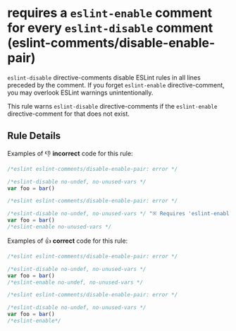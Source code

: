 # requires a `eslint-enable` comment for every `eslint-disable` comment (eslint-comments/disable-enable-pair)

`eslint-disable` directive-comments disable ESLint rules in all lines preceded by the comment.
If you forget `eslint-enable` directive-comment, you may overlook ESLint warnings unintentionally.

This rule warns `eslint-disable` directive-comments if the `eslint-enable` directive-comment for that does not exist.

## Rule Details

Examples of :-1: **incorrect** code for this rule:

```js
/*eslint eslint-comments/disable-enable-pair: error */

/*eslint-disable no-undef, no-unused-vars */
var foo = bar()
```

```js
/*eslint eslint-comments/disable-enable-pair: error */

/*eslint-disable no-undef, no-unused-vars */ "※ Requires 'eslint-enable' directive for 'no-undef'."
var foo = bar()
/*eslint-enable no-unused-vars */
```

Examples of :+1: **correct** code for this rule:

```js
/*eslint eslint-comments/disable-enable-pair: error */

/*eslint-disable no-undef, no-unused-vars */
var foo = bar()
/*eslint-enable no-undef, no-unused-vars */
```

```js
/*eslint eslint-comments/disable-enable-pair: error */

/*eslint-disable no-undef, no-unused-vars */
var foo = bar()
/*eslint-enable*/
```
